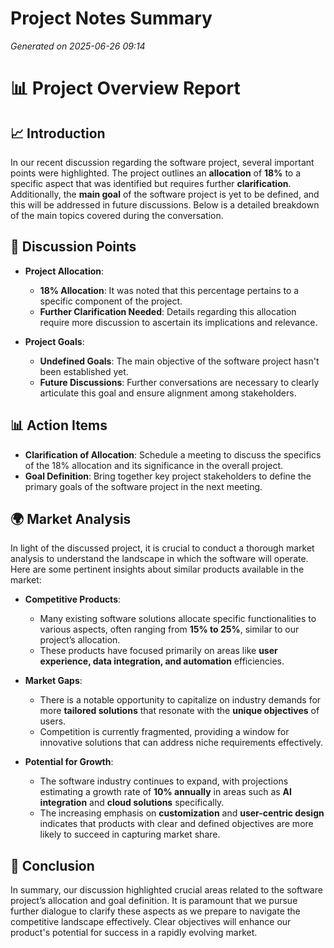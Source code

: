 # Project Notes Summary

*Generated on 2025-06-26 09:14*

# 📊 **Project Overview Report**

## 📈 **Introduction**

In our recent discussion regarding the software project, several important points were highlighted. The project outlines an **allocation** of **18%** to a specific aspect that was identified but requires further **clarification**. Additionally, the **main goal** of the software project is yet to be defined, and this will be addressed in future discussions. Below is a detailed breakdown of the main topics covered during the conversation.

## 📝 **Discussion Points**

- **Project Allocation**:
  - **18% Allocation**: It was noted that this percentage pertains to a specific component of the project.
  - **Further Clarification Needed**: Details regarding this allocation require more discussion to ascertain its implications and relevance.

- **Project Goals**:
  - **Undefined Goals**: The main objective of the software project hasn't been established yet.
  - **Future Discussions**: Further conversations are necessary to clearly articulate this goal and ensure alignment among stakeholders.

## 📊 **Action Items**

- **Clarification of Allocation**: Schedule a meeting to discuss the specifics of the 18% allocation and its significance in the overall project.
- **Goal Definition**: Bring together key project stakeholders to define the primary goals of the software project in the next meeting.

## 🌍 **Market Analysis**

In light of the discussed project, it is crucial to conduct a thorough market analysis to understand the landscape in which the software will operate. Here are some pertinent insights about similar products available in the market:

- **Competitive Products**:
  - Many existing software solutions allocate specific functionalities to various aspects, often ranging from **15% to 25%**, similar to our project’s allocation. 
  - These products have focused primarily on areas like **user experience, data integration, and automation** efficiencies.

- **Market Gaps**:
  - There is a notable opportunity to capitalize on industry demands for more **tailored solutions** that resonate with the **unique objectives** of users.
  - Competition is currently fragmented, providing a window for innovative solutions that can address niche requirements effectively.

- **Potential for Growth**:
  - The software industry continues to expand, with projections estimating a growth rate of **10% annually** in areas such as **AI integration** and **cloud solutions** specifically.
  - The increasing emphasis on **customization** and **user-centric design** indicates that products with clear and defined objectives are more likely to succeed in capturing market share.

## 🏁 **Conclusion**

In summary, our discussion highlighted crucial areas related to the software project’s allocation and goal definition. It is paramount that we pursue further dialogue to clarify these aspects as we prepare to navigate the competitive landscape effectively. Clear objectives will enhance our product's potential for success in a rapidly evolving market.